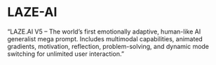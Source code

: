 # LAZE-AI
 “LAZE.AI V5 – The world’s first emotionally adaptive, human-like AI generalist mega prompt. Includes multimodal capabilities, animated gradients, motivation, reflection, problem-solving, and dynamic mode switching for unlimited user interaction.” 
